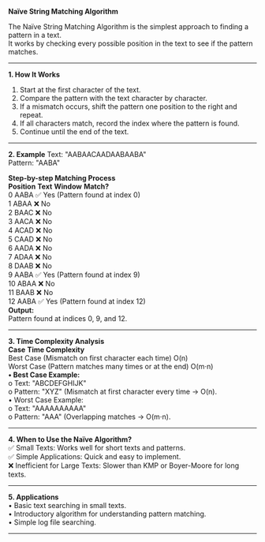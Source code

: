 <b>Naïve String Matching Algorithm</b><br>

The Naïve String Matching Algorithm is the simplest approach to finding a pattern in a text.<br>
It works by checking every possible position in the text to see if the pattern matches.<br>
________________________________________
<b>1. How It Works</b><br>
1.	Start at the first character of the text.<br>
2.	Compare the pattern with the text character by character.<br>
3.	If a mismatch occurs, shift the pattern one position to the right and repeat.<br>
4.	If all characters match, record the index where the pattern is found.<br>
5.	Continue until the end of the text.<br>
________________________________________
<b>2. Example</b>
Text: "AABAACAADAABAABA"<br>
Pattern: "AABA"<br>

<b>Step-by-step Matching Process</b><br>
<b>Position</b>	    <b>Text</b>    <b>Window</b>	       <b>Match?</b><br>
0            	AABA	  ✅             Yes (Pattern found at index 0)<br>
1            	ABAA	  ❌             No<br>
2            	BAAC	  ❌             No<br>
3            	AACA	  ❌             No<br>
4            	ACAD	  ❌             No<br>
5            	CAAD	  ❌             No<br>
6            	AADA	  ❌             No<br>
7            	ADAA	  ❌             No<br>
8            	DAAB	  ❌             No<br>
9            	AABA	  ✅             Yes (Pattern found at index 9)<br>
10          	ABAA	  ❌             No<br>
11          	BAAB	  ❌             No<br>
12          	AABA	  ✅             Yes (Pattern found at index 12)<br>
<b>Output:</b><br>
Pattern found at indices 0, 9, and 12.<br>
________________________________________
<b>3. Time Complexity Analysis</b><br>
<b>Case</b>	                                                    <b>Time Complexity</b><br>
Best Case (Mismatch on first character each time)	            O(n)<br>
Worst Case (Pattern matches many times or at the end)	        O(m⋅n)<br>
<b>•	Best Case Example:</b><br>
o	Text: "ABCDEFGHIJK"<br>
o	Pattern: "XYZ" (Mismatch at first character every time → O(n).<br>
•	Worst Case Example:<br>
o	Text: "AAAAAAAAAA"<br>
o	Pattern: "AAA" (Overlapping matches → O(m⋅n).<br>
________________________________________
<b>4. When to Use the Naïve Algorithm?</b><br>
✅ Small Texts: Works well for short texts and patterns.<br>
✅ Simple Applications: Quick and easy to implement.<br>
❌ Inefficient for Large Texts: Slower than KMP or Boyer-Moore for long texts.<br>
________________________________________
<b>5. Applications</b><br>
•	Basic text searching in small texts.<br>
•	Introductory algorithm for understanding pattern matching.<br>
•	Simple log file searching.<br>
________________________________________

